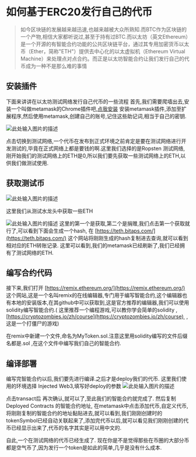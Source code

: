 # 如何基于ERC20发行自己的代币
>如今区块链的发展越来越迅速,也越来越被大众所熟知.而BTC作为区块链的一个产物,相信大家都听说过,甚至于持有过BTC.而以太坊（英文Ethereum）是一个开源的有智能合约功能的公共区块链平台，通过其专用加密货币以太币（Ether，简称"ETH"）提供去中心化的以太虚拟机（Ethereum Virtual Machine）来处理点对点合约。而正是以太坊智能合约让我们发行自己的代币成为一种不是那么难的事情

## 安装插件
下面来讲讲在以太坊测试网络发行自己代币的一些流程
首先,我们需要爬墙出去,安装一个叫做metamask的Chrome插件吧,[点我安装](https://chrome.google.com/webstore/detail/metamask/nkbihfbeogaeaoehlefnkodbefgpgknn)
安装metamask插件,添加至扩展程序,然后使用metamask,创建自己的账号,记住这些助记词,相当于自己的密钥.

![此处输入图片的描述][1]

点击切换到测试网络,一个代币在发布到正式环境之前肯定是要在测试网络进行开发测试的,毕竟在正式网络上都是要钱的啊.这里我们选择的是Ropsten 测试网络,刚开始我们的测试网络上的ETH是0,所以我们要先获取一些测试网络上的ETH,以供我们做测试使用.

## 获取测试币

![此处输入图片的描述][2]

这里我们从测试水龙头中获取一些ETH

![此处输入图片的描述][3]
这里的第一个是获取,第二个是捐赠,我们点击第一个获取就行了,可以看到下面会生成一个hash,
在 [https://teth.bitaps.com/](https://teth.bitaps.com/) 这个网站将刚刚生成的hash复制进去查询,就可以看到相对应的ETH转账记录.
这里可以看到,我们的metamask已经刷新了,我们已经拥有了测试网络的ETH.

## 编写合约代码

接下来,我们打开 [https://remix.ethereum.org/](https://remix.ethereum.org/) 这个网站,这是一个名叫remix的在线编辑器,专门用于编写智能合约,这个编辑器也有本地的安装版本,在其github中可以获取到,这是官方推荐的编辑器,我们可以使用solidity编写智能合约.( 这里推荐一个编程游戏,可以教你学会简单的solidity , [https://cryptozombies.io/zh/course](https://cryptozombies.io/zh/course)  ,这是一个打僵尸的游戏)

在remix中新建一个文件,命名为MyToken.sol.注意这里用solidity编写的文件后缀名都是.sol ,在这个文件中编写我们自己的智能合约.

## 编译部署

编写完智能合约以后,我们要先进行编译.之后才是deploy我们的代币.
这里我们使用的环境选择 Injected Web3,填写好deploy的参数
![此处输入图片的描述][4]

点击transact后 再次确认,就可以了,至此我们的智能合约就完成了.
然后复制 Deployed Contracts 的智能合约地址, 在metamask中点击添加代币,自定义代币,将刚刚复制的智能合约的地址黏贴进去,就可以看到,我们刚刚创建时的tokenSymbol已经自动关联起来了,添加完代币以后,就可以看见我们刚刚创建的代币已经显示出来了,代币的名字其实是可以用中文的.

自此,一个在测试网络的代币已经生成了.
现在你是不是觉得那些在币圈的大部分币都是空气币了,因为发行一个token是如此的简单,几乎是没有什么成本.


  [1]: https://img-blog.csdnimg.cn/20191214134439187.png?x-oss-process=image/watermark,type_ZmFuZ3poZW5naGVpdGk,shadow_10,text_aHR0cHM6Ly9ibG9nLmNzZG4ubmV0L21vZ3V6aGFsZQ==,size_16,color_FFFFFF,t_70
  [2]: https://img-blog.csdnimg.cn/2019121413443473.png?x-oss-process=image/watermark,type_ZmFuZ3poZW5naGVpdGk,shadow_10,text_aHR0cHM6Ly9ibG9nLmNzZG4ubmV0L21vZ3V6aGFsZQ==,size_16,color_FFFFFF,t_70
  [3]: https://img-blog.csdnimg.cn/20191214134439223.png?x-oss-process=image/watermark,type_ZmFuZ3poZW5naGVpdGk,shadow_10,text_aHR0cHM6Ly9ibG9nLmNzZG4ubmV0L21vZ3V6aGFsZQ==,size_16,color_FFFFFF,t_70
  [4]: https://img-blog.csdnimg.cn/20191214134439195.png?x-oss-process=image/watermark,type_ZmFuZ3poZW5naGVpdGk,shadow_10,text_aHR0cHM6Ly9ibG9nLmNzZG4ubmV0L21vZ3V6aGFsZQ==,size_16,color_FFFFFF,t_70